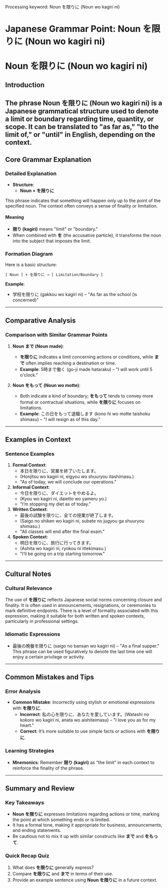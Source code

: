 Processing keyword: Noun を限りに (Noun wo kagiri ni)
# Japanese Grammar Point: Noun を限りに (Noun wo kagiri ni)
# Noun を限りに (Noun wo kagiri ni)
## Introduction
The phrase **Noun を限りに (Noun wo kagiri ni)** is a Japanese grammatical structure used to denote a limit or boundary regarding time, quantity, or scope. It can be translated to "as far as," "to the limit of," or "until" in English, depending on the context.
---
## Core Grammar Explanation
### Detailed Explanation
- **Structure**: 
  - **Noun + を限りに**
  
This phrase indicates that something will happen only up to the point of the specified noun. The context often conveys a sense of finality or limitation.
#### Meaning
- **限り (kagiri)** means "limit" or "boundary."
- When combined with **を** (the accusative particle), it transforms the noun into the subject that imposes the limit.
### Formation Diagram
Here is a basic structure:
```
[ Noun ] + を限りに → [ Limitation/Boundary ]
```
**Example**: 
- 学校を限りに (gakkou wo kagiri ni) – "As far as the school (is concerned)"
  
---
## Comparative Analysis
### Comparison with Similar Grammar Points
1. **Noun まで (Noun made)**:
   - **を限りに** indicates a limit concerning actions or conditions, while **まで** often implies reaching a destination or time.
   - **Example**: 5時まで働く (go-ji made hataraku) – "I will work until 5 o'clock."
   
2. **Noun をもって (Noun wo motte)**:
   - Both indicate a kind of boundary; **をもって** tends to convey more formal or contractual situations, while **を限りに** focuses on limitations.
   - **Example**: この日をもって退職します (kono hi wo motte taishoku shimasu) – "I will resign as of this day."
---
## Examples in Context 
### Sentence Examples
1. **Formal Context**:
   - 本日を限りに、営業を終了いたします。
   - (Honjitsu wo kagiri ni, eigyou wo shuuryou itashimasu.)
   - "As of today, we will conclude our operations."
2. **Informal Context**:
   - 今日を限りに、ダイエットをやめるよ。
   - (Kyou wo kagiri ni, daietto wo yameru yo.)
   - "I’m stopping my diet as of today."
3. **Written Context**:
   - 最後の試験を限りに、全ての授業が終了します。
   - (Saigo no shiken wo kagiri ni, subete no jugyou ga shuuryou shimasu.)
   - "All classes will end after the final exam."
4. **Spoken Context**:
   - 明日を限りに、旅行に行ってきます。
   - (Ashita wo kagiri ni, ryokou ni ittekimasu.)
   - "I’ll be going on a trip starting tomorrow."
---
## Cultural Notes
### Cultural Relevance
The use of **を限りに** reflects Japanese social norms concerning closure and finality. It is often used in announcements, resignations, or ceremonies to mark definitive endpoints. There is a level of formality associated with this expression, making it suitable for both written and spoken contexts, particularly in professional settings.
### Idiomatic Expressions
- 最後の晩餐を限りに (saigo no bansan wo kagiri ni) – "As a final supper." This phrase can be used figuratively to denote the last time one will enjoy a certain privilege or activity.
---
## Common Mistakes and Tips
### Error Analysis
- **Common Mistake**: Incorrectly using stylish or emotional expressions with **を限りに**.
  - **Incorrect**: 私の心を限りに、あなたを愛しています。(Watashi no kokoro wo kagiri ni, anata wo aishiteimasu) – "I love you as for my heart."
  - **Correct**: It’s more suitable to use simple facts or actions with **を限りに**.
### Learning Strategies 
- **Mnemonics**: Remember **限り (kagiri)** as “the limit” in each context to reinforce the finality of the phrase.
  
---
## Summary and Review
### Key Takeaways
- **Noun を限りに** expresses limitations regarding actions or time, marking the point at which something ends or is limited.
- It has a formal tone, making it appropriate for business, announcements, and ending statements.
- Be cautious not to mix it up with similar constructs like **まで** and **をもって**.
### Quick Recap Quiz
1. What does **を限りに** generally express?
2. Compare **を限りに** and **まで** in terms of their use.
3. Provide an example sentence using **Noun を限りに** in a future context.
